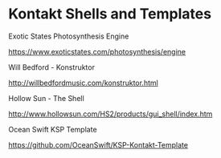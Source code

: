 # Kontakt Shells and Templates

Exotic States Photosynthesis Engine

https://www.exoticstates.com/photosynthesis/engine

Will Bedford - Konstruktor

http://willbedfordmusic.com/konstruktor.html

Hollow Sun - The Shell

http://www.hollowsun.com/HS2/products/gui_shell/index.htm

Ocean Swift KSP Template

https://github.com/OceanSwift/KSP-Kontakt-Template

